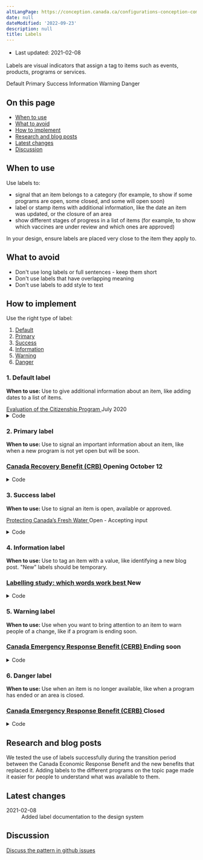 ```yaml
---
altLangPage: https://conception.canada.ca/configurations-conception-communes/etiquettes.html
date: null
dateModified: '2022-09-23'
description: null
title: Labels
---
```



<div class="row">
 <div class="col-md-12 pull-left">
  <ul class="list-inline small mrgn-bttm-sm" id="list-inline-desktop-only" style="line-height:1.65em">
   <li class="mrgn-rght-lg">
    Last updated: 2021-02-08
   </li>
  </ul>
 </div>
</div>

<section>
 <p>
  Labels are visual indicators that assign a tag to items such as events, products, programs or services.
 </p>
 <div class="pattern-demo mrgn-bttm-md">
  <span class="label label-default">
   Default
  </span>
  <span class="label label-primary">
   Primary
  </span>
  <span class="label label-success">
   Success
  </span>
  <span class="label label-info">
   Information
  </span>
  <span class="label label-warning">
   Warning
  </span>
  <span class="label label-danger">
   Danger
  </span>
 </div>
 <section>
  <h2>
   On this page
  </h2>
  <ul>
   <li>
    <a href="#when">
     When to use
    </a>
   </li>
   <li>
    <a href="#avoid">
     What to avoid
    </a>
   </li>
   <li>
    <a href="#how">
     How to implement
    </a>
   </li>
   <li>
    <a href="#research">
     Research and blog posts
    </a>
   </li>
   <li>
    <a href="#latest">
     Latest changes
    </a>
   </li>
   <li>
    <a href="#discuss">
     Discussion
    </a>
   </li>
  </ul>
 </section>
 <section>
  <h2 id="when">
   When to use
  </h2>
  <p>
   Use labels to:
  </p>
  <ul>
   <li>
    signal that an item belongs to a category (for example, to show if some programs are open, some closed, and some will open soon)
   </li>
   <li>
    label or stamp items with additional information, like the date an item was updated, or the closure of an area
   </li>
   <li>
    show different stages of progress in a list of items (for example, to show which vaccines are under review and which ones are approved)
   </li>
  </ul>
  <p>
   In your design, ensure labels are placed very close to the item they apply to.
  </p>
 </section>
 <section>
  <h2 id="avoid">
   What to avoid
  </h2>
  <ul>
   <li>
    Don't use long labels or full sentences - keep them short
   </li>
   <li>
    Don't use labels that have overlapping meaning
   </li>
   <li>
    Don't use labels to add style to text
   </li>
  </ul>
 </section>
 <section>
  <h2 id="how">
   How to implement
  </h2>
  <p>
   Use the right type of label:
  </p>
  <ol>
   <li>
    <a href="#default">
     Default
    </a>
   </li>
   <li>
    <a href="#primary">
     Primary
    </a>
   </li>
   <li>
    <a href="#success">
     Success
    </a>
   </li>
   <li>
    <a href="#info">
     Information
    </a>
   </li>
   <li>
    <a href="#warning">
     Warning
    </a>
   </li>
   <li>
    <a href="#danger">
     Danger
    </a>
   </li>
  </ol>
  <h3 id="default">
   1. Default label
  </h3>
  <p>
   <strong>
    When to use:
   </strong>
   Use to give additional information about an item, like adding dates to a list of items.
  </p>
  <div class="pattern-demo mrgn-bttm-md">
   <a href="#">
    Evaluation of the Citizenship Program
   </a>
   <span class="label label-default">
    July 2020
   </span>
  </div>
  <details>
   <summary>
    Code
   </summary>
   <pre><code>&lt;a href="#"&gt;Evaluation of the Citizenship Program&lt;/a&gt; &lt;span class="label label-default"&gt;July 2020&lt;/span&gt;</code></pre>
  </details>
  <h3 id="primary">
   2. Primary label
  </h3>
  <p>
   <strong>
    When to use:
   </strong>
   Use to signal an important information about an item, like when a new program is not yet open but will be soon.
  </p>
  <div class="pattern-demo mrgn-bttm-md">
   <h3 class="h5">
    <a href="#">
     Canada Recovery Benefit (CRB)
    </a>
    <span class="label label-primary">
     Opening October 12
    </span>
   </h3>
  </div>
  <details>
   <summary>
    Code
   </summary>
   <pre><code>&lt;h3 class="h5"&gt;&lt;a href="#"&gt;Canada Recovery Benefit (CRB)&lt;/a&gt; &lt;span class="label label-primary"&gt;Opening October 12&lt;/span&gt;&lt;/h3&gt;</code></pre>
  </details>
  <h3 id="success">
   3. Success label
  </h3>
  <p>
   <strong>
    When to use:
   </strong>
   Use to signal an item is open, available or approved.
  </p>
  <div class="pattern-demo mrgn-bttm-md">
   <p>
    <a href="#">
     Protecting Canada’s Fresh Water
    </a>
    <span class="label label-success">
     Open - Accepting input
    </span>
   </p>
  </div>
  <details>
   <summary>
    Code
   </summary>
   <pre><code>&lt;p&gt;&lt;a href="#"&gt;Protecting Canada’s Fresh Water&lt;/a&gt; &lt;span class="label label-success"&gt;Open - Accepting input&lt;/span&gt;&lt;/p&gt;</code></pre>
  </details>
  <h3 id="info">
   4. Information label
  </h3>
  <p>
   <strong>
    When to use:
   </strong>
   Use to tag an item with a value, like identifying a new blog post. "New" labels should be temporary.
  </p>
  <div class="pattern-demo mrgn-bttm-md">
   <h3 class="h5">
    <a href="#">
     Labelling study: which words work best
    </a>
    <span class="label label-info">
     New
    </span>
   </h3>
  </div>
  <details>
   <summary>
    Code
   </summary>
   <pre><code>&lt;h3 class="h5"&gt;&lt;a href="#"&gt;Labelling study: which words work best&lt;/a&gt; &lt;span class="label label-info"&gt;New&lt;/span&gt;&lt;/h3&gt;</code></pre>
  </details>
  <h3 id="warning">
   5. Warning label
  </h3>
  <p>
   <strong>
    When to use:
   </strong>
   Use when you want to bring attention to an item to warn people of a change, like if a program is ending soon.
  </p>
  <div class="pattern-demo mrgn-bttm-md">
   <h3 class="h5">
    <a href="#">
     Canada Emergency Response Benefit (CERB)
    </a>
    <span class="label label-warning">
     Ending soon
    </span>
   </h3>
  </div>
  <details>
   <summary>
    Code
   </summary>
   <pre><code>&lt;h3 class="h5"&gt;&lt;a href="#"&gt;Canada Emergency Response Benefit (CERB)&lt;/a&gt; &lt;span class="label label-warning"&gt;Ending soon&lt;/span&gt;&lt;/h3&gt;</code></pre>
  </details>
  <h3 id="danger">
   6. Danger label
  </h3>
  <p>
   <strong>
    When to use:
   </strong>
   Use when an item is no longer available, like when a program has ended or an area is closed.
  </p>
  <div class="pattern-demo mrgn-bttm-md">
   <h3 class="h5">
    <a href="#">
     Canada Emergency Response Benefit (CERB)
    </a>
    <span class="label label-danger">
     Closed
    </span>
   </h3>
  </div>
  <details>
   <summary>
    Code
   </summary>
   <pre><code>&lt;h3 class="h5"&gt;&lt;a href="#"&gt;Canada Emergency Response Benefit (CERB)&lt;/a&gt; &lt;span class="label label-danger"&gt;Closed&lt;/span&gt;&lt;/h3&gt;</code></pre>
  </details>
 </section>
 <h2 id="research">
  Research and blog posts
 </h2>
 <p>
  We tested the use of labels successfully during the transition period between the Canada Economic Response Benefit and the new benefits that replaced it. Adding labels to the different programs on the topic page made it easier for people to understand what was available to them.
 </p>
 <h2 id="latest">
  Latest changes
 </h2>
 <section>
  <dl class="dl-horizontal">
   <dt>
    <time class="link-muted" datetime="2021-02-08">
     2021-02-08
    </time>
   </dt>
   <dd>
    Added label documentation to the design system
   </dd>
  </dl>
 </section>
 <section>
  <h2 id="discuss">
   Discussion
  </h2>
  <p>
   <a href="https://github.com/canada-ca/design-system-systeme-conception/issues">
    Discuss the pattern in github issues
   </a>
  </p>
 </section>
</section>





